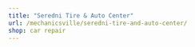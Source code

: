```yaml
---
title: "Seredni Tire & Auto Center"
url: /mechanicsville/seredni-tire-and-auto-center/
shop: car repair
---
```

